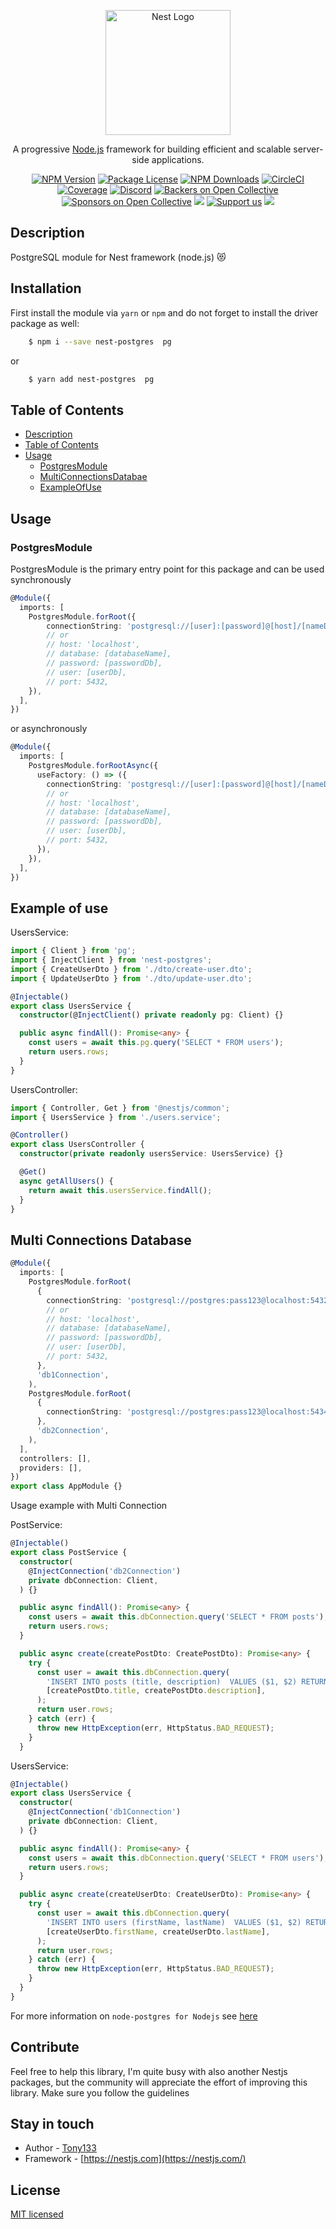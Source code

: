 <p align="center">
  <a href="http://nestjs.com/" target="blank"><img src="https://nestjs.com/img/logo-small.svg" width="200" alt="Nest Logo" /></a>
</p>

[circleci-image]: https://img.shields.io/circleci/build/github/nestjs/nest/master?token=abc123def456
[circleci-url]: https://circleci.com/gh/nestjs/nest

  <p align="center">A progressive <a href="http://nodejs.org" target="_blank">Node.js</a> framework for building efficient and scalable server-side applications.</p>
    <p align="center">
<a href="https://www.npmjs.com/~nestjscore" target="_blank"><img src="https://img.shields.io/npm/v/@nestjs/core.svg" alt="NPM Version" /></a>
<a href="https://www.npmjs.com/~nestjscore" target="_blank"><img src="https://img.shields.io/npm/l/@nestjs/core.svg" alt="Package License" /></a>
<a href="https://www.npmjs.com/~nestjscore" target="_blank"><img src="https://img.shields.io/npm/dm/@nestjs/common.svg" alt="NPM Downloads" /></a>
<a href="https://circleci.com/gh/nestjs/nest" target="_blank"><img src="https://img.shields.io/circleci/build/github/nestjs/nest/master" alt="CircleCI" /></a>
<a href="https://coveralls.io/github/nestjs/nest?branch=master" target="_blank"><img src="https://coveralls.io/repos/github/nestjs/nest/badge.svg?branch=master#9" alt="Coverage" /></a>
<a href="https://discord.gg/G7Qnnhy" target="_blank"><img src="https://img.shields.io/badge/discord-online-brightgreen.svg" alt="Discord"/></a>
<a href="https://opencollective.com/nest#backer" target="_blank"><img src="https://opencollective.com/nest/backers/badge.svg" alt="Backers on Open Collective" /></a>
<a href="https://opencollective.com/nest#sponsor" target="_blank"><img src="https://opencollective.com/nest/sponsors/badge.svg" alt="Sponsors on Open Collective" /></a>
  <a href="https://paypal.me/kamilmysliwiec" target="_blank"><img src="https://img.shields.io/badge/Donate-PayPal-ff3f59.svg"/></a>
    <a href="https://opencollective.com/nest#sponsor"  target="_blank"><img src="https://img.shields.io/badge/Support%20us-Open%20Collective-41B883.svg" alt="Support us"></a>
  <a href="https://twitter.com/nestframework" target="_blank"><img src="https://img.shields.io/twitter/follow/nestframework.svg?style=social&label=Follow"></a>
</p>
  <!--[![Backers on Open Collective](https://opencollective.com/nest/backers/badge.svg)](https://opencollective.com/nest#backer)
  [![Sponsors on Open Collective](https://opencollective.com/nest/sponsors/badge.svg)](https://opencollective.com/nest#sponsor)-->

## Description

PostgreSQL module for Nest framework (node.js) 😻

## Installation

First install the module via `yarn` or `npm` and do not forget to install the driver package as well:


```bash
    $ npm i --save nest-postgres  pg
```
or

```bash
    $ yarn add nest-postgres  pg
```

## Table of Contents

- [Description](#description)
- [Table of Contents](#table-of-contents)
- [Usage](#usage)
  - [PostgresModule](#postgresmodule)
  - [MultiConnectionsDatabae](#multi-connections-database)
  - [ExampleOfUse](#example-of-use)

## Usage

### PostgresModule

PostgresModule is the primary entry point for this package and can be used synchronously

```typescript
@Module({
  imports: [
    PostgresModule.forRoot({
        connectionString: 'postgresql://[user]:[password]@[host]/[nameDb]',
        // or 
        // host: 'localhost',
        // database: [databaseName],
        // password: [passwordDb],
        // user: [userDb],
        // port: 5432,
    }),
  ],
})
```

or asynchronously

```typescript
@Module({
  imports: [
    PostgresModule.forRootAsync({
      useFactory: () => ({
        connectionString: 'postgresql://[user]:[password]@[host]/[nameDb]',
        // or 
        // host: 'localhost',
        // database: [databaseName],
        // password: [passwordDb],
        // user: [userDb],
        // port: 5432,
      }),
    }),
  ],
})
```

## Example of use

UsersService:

```typescript
import { Client } from 'pg';
import { InjectClient } from 'nest-postgres';
import { CreateUserDto } from './dto/create-user.dto';
import { UpdateUserDto } from './dto/update-user.dto';

@Injectable()
export class UsersService {
  constructor(@InjectClient() private readonly pg: Client) {}

  public async findAll(): Promise<any> {
    const users = await this.pg.query('SELECT * FROM users');
    return users.rows;
  }
}
```

UsersController:

```typescript
import { Controller, Get } from '@nestjs/common';
import { UsersService } from './users.service';

@Controller()
export class UsersController {
  constructor(private readonly usersService: UsersService) {}

  @Get()
  async getAllUsers() {
    return await this.usersService.findAll();
  }
}
```

## Multi Connections Database

```typescript
@Module({
  imports: [
    PostgresModule.forRoot(
      {
        connectionString: 'postgresql://postgres:pass123@localhost:5432/nest1',
        // or 
        // host: 'localhost',
        // database: [databaseName],
        // password: [passwordDb],
        // user: [userDb],
        // port: 5432,
      },
      'db1Connection',
    ),
    PostgresModule.forRoot(
      {
        connectionString: 'postgresql://postgres:pass123@localhost:5434/nest2',
      },
      'db2Connection',
    ),
  ],
  controllers: [],
  providers: [],
})
export class AppModule {}
```

Usage example with Multi Connection

PostService:

```typescript
@Injectable()
export class PostService {
  constructor(
    @InjectConnection('db2Connection')
    private dbConnection: Client,
  ) {}

  public async findAll(): Promise<any> {
    const users = await this.dbConnection.query('SELECT * FROM posts');
    return users.rows;
  }

  public async create(createPostDto: CreatePostDto): Promise<any> {
    try {
      const user = await this.dbConnection.query(
        'INSERT INTO posts (title, description)  VALUES ($1, $2) RETURNING *',
        [createPostDto.title, createPostDto.description],
      );
      return user.rows;
    } catch (err) {
      throw new HttpException(err, HttpStatus.BAD_REQUEST);
    }
  }

```

UsersService:

```typescript
@Injectable()
export class UsersService {
  constructor(
    @InjectConnection('db1Connection')
    private dbConnection: Client,
  ) {}

  public async findAll(): Promise<any> {
    const users = await this.dbConnection.query('SELECT * FROM users');
    return users.rows;
  }

  public async create(createUserDto: CreateUserDto): Promise<any> {
    try {
      const user = await this.dbConnection.query(
        'INSERT INTO users (firstName, lastName)  VALUES ($1, $2) RETURNING *',
        [createUserDto.firstName, createUserDto.lastName],
      );
      return user.rows;
    } catch (err) {
      throw new HttpException(err, HttpStatus.BAD_REQUEST);
    }
  }
}
```

For more information on `node-postgres for Nodejs` see [here](https://node-postgres.com/)

## Contribute
Feel free to help this library, I'm quite busy with also another Nestjs packages, but the community will appreciate the effort of improving this library. Make sure you follow the guidelines

## Stay in touch

- Author - [Tony133](https://github.com/Tony133)
- Framework - [https://nestjs.com](https://nestjs.com/)

## License

 [MIT licensed](LICENSE)
